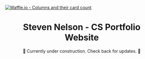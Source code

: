 
[![Waffle.io - Columns and their card count](https://badge.waffle.io/StevenJNelson/portfolio.svg?columns=all)](https://waffle.io/StevenJNelson/portfolio)

<h1 align="center">
Steven Nelson - CS Portfolio Website
</h1>
<p align="center">
🚧 Currently under construction. Check back for updates. 🚧
</p>
